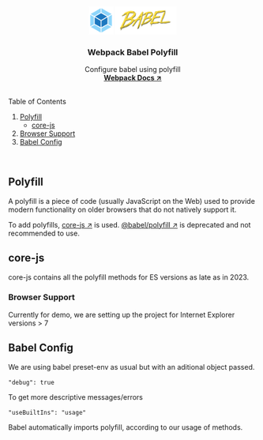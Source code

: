 <p align="center">
    <img src="./public/static/webpack.svg" width="50px"/>
    <img src="./public/static/babel.svg" width="125px"/>
</p>
<div align="center">
  <h3 align="center">Webpack Babel Polyfill</h3>

  <p align="center">
    Configure babel using polyfill
    <br />
    <a href="https://webpack.js.org/configuration/dev-server/#devserverstatic" target="_blank" ><strong>Webpack Docs ↗</strong></a>
    <br />
    <br />
  </p>
</div>

<summary>Table of Contents</summary>
  <ol>
    <li>
      <a href="#polyfill">Polyfill</a>
      <ul>
        <li><a href="#core-js">core-js</a></li>
      </ul>
    </li>
    <li>
      <a href="#entry-and-output">Browser Support</a>
    </li>
    <li><a href="#babel-config">Babel Config</a></li>
  </ol>

<br/>

## Polyfill

A polyfill is a piece of code (usually JavaScript on the Web) used to provide modern functionality on older browsers that do not natively support it.

To add polyfills, <a href="https://www.npmjs.com/package/core-js" target="_blank">core-js ↗</a> is used. <a href="https://babeljs.io/docs/en/babel-polyfill">@babel/polyfill ↗</a> is deprecated and not recommended to use.

## core-js

core-js contains all the polyfill methods for ES versions as late as in 2023.

### Browser Support

Currently for demo, we are setting up the project for Internet Explorer versions > 7

## Babel Config

We are using babel preset-env as usual but with an aditional object passed.

    "debug": true
To get more descriptive messages/errors

    "useBuiltIns": "usage"
Babel automatically imports polyfill, according to our usage of methods. 

<br/>